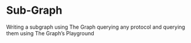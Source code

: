 # Sub-Graph
Writing a subgraph using The Graph querying any protocol and querying them using The Graph’s Playground
